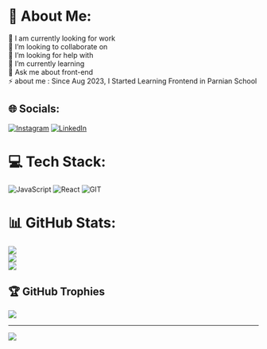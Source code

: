 

# 💫 About Me:
🔭 I am currently looking for work<br>👯 I’m looking to collaborate on<br>🤝 I’m looking for help with<br>🌱 I’m currently learning<br>💬 Ask me about front-end<br>⚡ about me : Since Aug 2023, I Started Learning Frontend in Parnian School


## 🌐 Socials:
[![Instagram](https://img.shields.io/badge/Instagram-%23E4405F.svg?logo=Instagram&logoColor=white)](https://instagram.com/ladan_hazrati_web?igshid=ZDc4ODBmNjlmNQ==) [![LinkedIn](https://img.shields.io/badge/LinkedIn-%230077B5.svg?logo=linkedin&logoColor=white)](https://linkedin.com/in/ladan-hazrati-web) 

# 💻 Tech Stack:
![JavaScript](https://img.shields.io/badge/javascript-%23323330.svg?style=for-the-badge&logo=javascript&logoColor=%23F7DF1E) ![React](https://img.shields.io/badge/react-%2320232a.svg?style=for-the-badge&logo=react&logoColor=%2361DAFB) ![GIT](https://img.shields.io/badge/Git-fc6d26?style=for-the-badge&logo=git&logoColor=white)
# 📊 GitHub Stats:
![](https://github-readme-stats.vercel.app/api?username=ladan-hazrati-web&theme=dark&hide_border=false&include_all_commits=false&count_private=false)<br/>
![](https://github-readme-streak-stats.herokuapp.com/?user=ladan-hazrati-web&theme=dark&hide_border=false)<br/>
![](https://github-readme-stats.vercel.app/api/top-langs/?username=ladan-hazrati-web&theme=dark&hide_border=false&include_all_commits=false&count_private=false&layout=compact)

## 🏆 GitHub Trophies
![](https://github-profile-trophy.vercel.app/?username=ladan-hazrati-web&theme=radical&no-frame=false&no-bg=true&margin-w=4)

---
[![](https://visitcount.itsvg.in/api?id=ladan-hazrati-web&icon=0&color=0)](https://visitcount.itsvg.in)

<!-- Proudly created with GPRM ( https://gprm.itsvg.in ) -->
